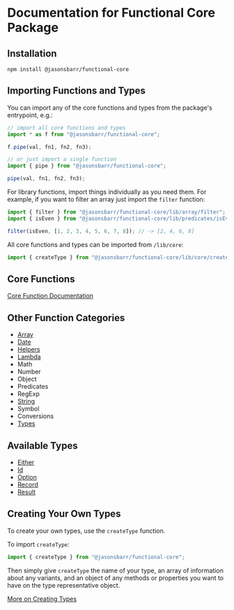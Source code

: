# Documentation for Functional Core Package

## Installation

```
npm install @jasonsbarr/functional-core
```

## Importing Functions and Types

You can import any of the core functions and types from the package's entrypoint, e.g.:

```js
// import all core functions and types
import * as f from "@jasonsbarr/functional-core";

f.pipe(val, fn1, fn2, fn3);

// or just import a single function
import { pipe } from "@jasonsbarr/functional-core";

pipe(val, fn1, fn2, fn3);
```

For library functions, import things individually as you need them. For example, if you want to filter an array just import the `filter` function:

```js
import { filter } from "@jasonsbarr/functional-core/lib/array/filter";
import { isEven } from "@jasonsbarr/functional-core/lib/predicates/isEven";

filter(isEven, [1, 2, 3, 4, 5, 6, 7, 8]); // -> [2, 4, 6, 8]
```

All core functions and types can be imported from `/lib/core`:

```js
import { createType } from "@jasonsbarr/functional-core/lib/core/createType";
```

## Core Functions

[Core Function Documentation](./Core.md)

## Other Function Categories

- [Array](./Array.md)
- [Date](./Date.md)
- [Helpers](./Helpers.md)
- [Lambda](./Lambda.md)
- Math
- Number
- Object
- Predicates
- RegExp
- [String](./String.md)
- Symbol
- Conversions
- [Types](./CreatingTypes.md)

## Available Types

- [Either](./Either.md)
- [Id](./Id.md)
- [Option](./Option.md)
- [Record](./Record.md)
- [Result](./Result.md)

## Creating Your Own Types

To create your own types, use the `createType` function.

To import `createType`:

```js
import { createType } from "@jasonsbarr/functional-core";
```

Then simply give `createType` the name of your type, an array of information about any variants, and an object of any methods or properties you want to have on the type representative object.

[More on Creating Types](./CreatingTypes.md)
